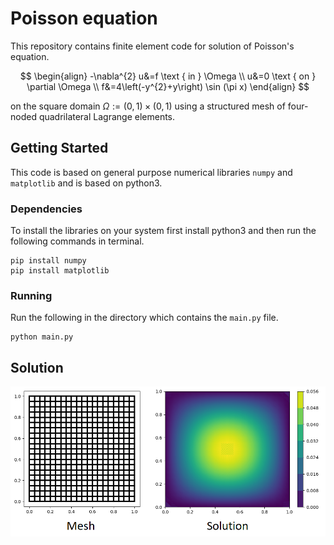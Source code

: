 # Poisson equation
This repository contains finite element code for solution of Poisson's equation.

$$
\begin{align}
-\nabla^{2} u&=f \text { in } \Omega \\
u&=0 \text { on } \partial \Omega \\
f&=4\left(-y^{2}+y\right) \sin (\pi x)
\end{align}
$$

on the square domain $\Omega:=(0,1) \times(0,1)$ using a structured mesh of four-noded quadrilateral Lagrange elements.

## Getting Started
This code is based on general purpose numerical libraries `numpy` and `matplotlib` and is based on python3.
### Dependencies
To install the libraries on your system first install python3 and then run the following commands in terminal.
```
pip install numpy
pip install matplotlib
```
### Running
Run the following in the directory which contains the `main.py` file.
```
python main.py
```
## Solution
![](./github/pic_1.png)
